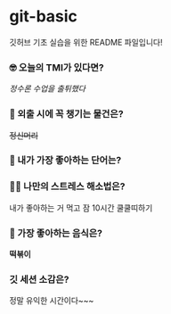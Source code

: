 # git-basic
깃허브 기초 실습을 위한 README 파일입니다!

### 🤓 오늘의 TMI가 있다면?
_정수론 수업을 출튀했다_

### 🎒 외출 시에 꼭 챙기는 물건은?
~~정신머리~~

### 🤙 내가 가장 좋아하는 단어는?


### 🧘‍♀️ 나만의 스트레스 해소법은?
내가 좋아하는 거 먹고 잠 10시간 쿨쿨띠하기

### 🍧 가장 좋아하는 음식은?
**떡볶이**

### 깃 세션 소감은?
정말 유익한 시간이다~~~
